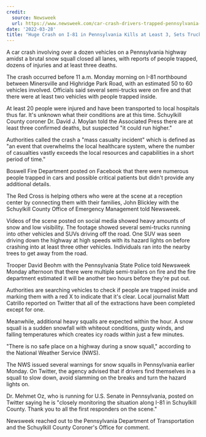```yaml
---
credit:
  source: Newsweek
  url: https://www.newsweek.com/car-crash-drivers-trapped-pennsylvania-1692555
date: '2022-03-28'
title: "Huge Crash on I-81 in Pennsylvania Kills at Least 3, Sets Trucks on Fire"
---
```

A car crash involving over a dozen vehicles on a Pennsylvania highway amidst a brutal snow squall closed all lanes, with reports of people trapped, dozens of injuries and at least three deaths.

The crash occurred before 11 a.m. Monday morning on I-81 northbound between Minersville and Highridge Park Road, with an estimated 50 to 60 vehicles involved. Officials said several semi-trucks were on fire and that there were at least two vehicles with people trapped inside.

At least 20 people were injured and have been transported to local hospitals thus far. It's unknown what their conditions are at this time. Schuylkill County coroner Dr. David J. Moylan told the Associated Press there are at least three confirmed deaths, but suspected "it could run higher."

Authorities called the crash a "mass casualty incident" which is defined as "an event that overwhelms the local healthcare system, where the number of casualties vastly exceeds the local resources and capabilities in a short period of time."

Boswell Fire Department posted on Facebook that there were numerous people trapped in cars and possible critical patients but didn't provide any additional details.

The Red Cross is helping others who were at the scene at a reception center by connecting them with their families, John Blickley with the Schuylkill County Office of Emergency Management told Newsweek.

Videos of the scene posted on social media showed heavy amounts of snow and low visibility. The footage showed several semi-trucks running into other vehicles and SUVs driving off the road. One SUV was seen driving down the highway at high speeds with its hazard lights on before crashing into at least three other vehicles. Individuals ran into the nearby trees to get away from the road.

Trooper David Beohm with the Pennsylvania State Police told Newsweek Monday afternoon that there were multiple semi-trailers on fire and the fire department estimated it will be another two hours before they're put out.

Authorities are searching vehicles to check if people are trapped inside and marking them with a red X to indicate that it's clear. Local journalist Matt Catrillo reported on Twitter that all of the extractions have been completed except for one.

Meanwhile, additional heavy squalls are expected within the hour. A snow squall is a sudden snowfall with whiteout conditions, gusty winds, and falling temperatures which creates icy roads within just a few minutes.

"There is no safe place on a highway during a snow squall," according to the National Weather Service (NWS).

The NWS issued several warnings for snow squalls in Pennsylvania earlier Monday. On Twitter, the agency advised that if drivers find themselves in a squall to slow down, avoid slamming on the breaks and turn the hazard lights on.

Dr. Mehmet Oz, who is running for U.S. Senate in Pennsylvania, posted on Twitter saying he is "closely monitoring the situation along I-81 in Schuylkill County. Thank you to all the first responders on the scene."

Newsweek reached out to the Pennsylvania Department of Transportation and the Schuylkill County Coroner's Office for comment.


